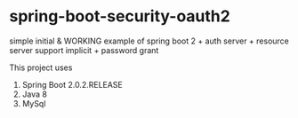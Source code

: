 # spring-boot-security-oauth2

simple initial & WORKING example of spring boot 2 + auth server + resource server
support implicit + password grant 

This project uses
1. Spring Boot 2.0.2.RELEASE
2. Java 8
3. MySql
